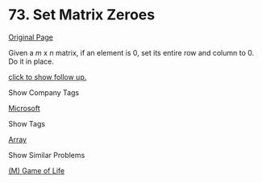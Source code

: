 # 73. Set Matrix Zeroes

[Original Page](https://leetcode.com/problems/set-matrix-zeroes/)

Given a _m_ x _n_ matrix, if an element is 0, set its entire row and column to 0\. Do it in place.

[click to show follow up.](#)

<div class="spoilers" style="display: none;">**Follow up:**

Did you use extra space?  
A straight forward solution using O(_m__n_) space is probably a bad idea.  
A simple improvement uses O(_m_ + _n_) space, but still not the best solution.  
Could you devise a constant space solution?

</div>

<div>

<div id="company_tags" class="btn btn-xs btn-warning">Show Company Tags</div>

<span class="hidebutton">[Microsoft](/company/microsoft/)</span></div>

<div>

<div id="tags" class="btn btn-xs btn-warning">Show Tags</div>

<span class="hidebutton">[Array](/tag/array/)</span></div>

<div>

<div id="similar" class="btn btn-xs btn-warning">Show Similar Problems</div>

<span class="hidebutton">[(M) Game of Life](/problems/game-of-life/)</span></div>